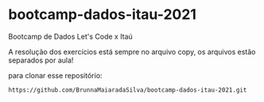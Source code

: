 # bootcamp-dados-itau-2021
Bootcamp de Dados Let's Code x Itaú

A resolução dos exercícios está sempre no arquivo copy, os arquivos estão separados por aula!

para clonar esse repositório: 

```
https://github.com/BrunnaMaiaradaSilva/bootcamp-dados-itau-2021.git 
```
